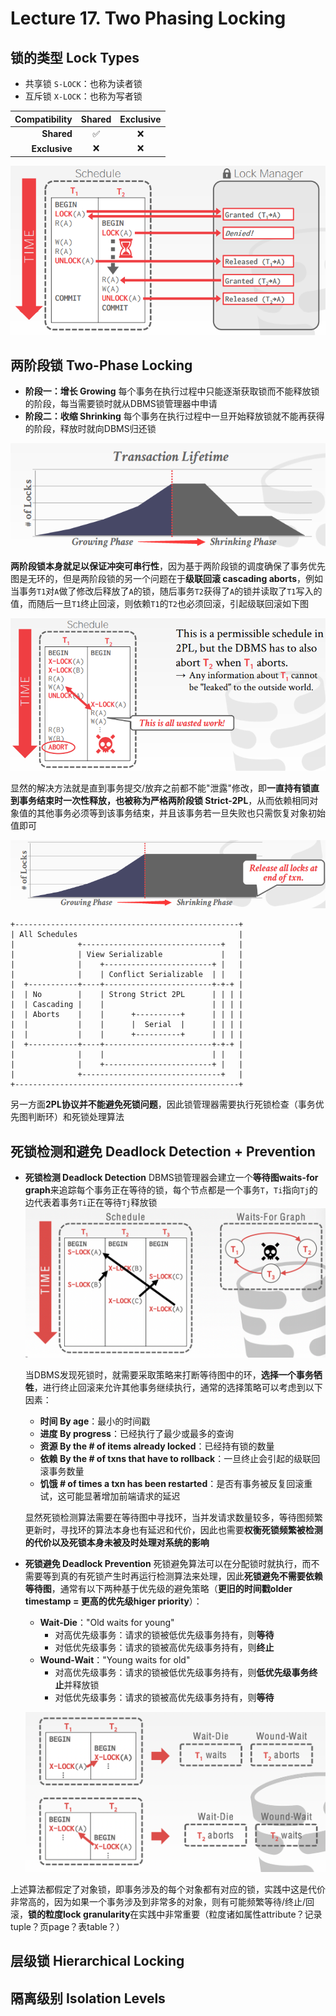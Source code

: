 # Lecture 17. Two Phasing Locking

## 锁的类型 Lock Types

- 共享锁 `S-LOCK`：也称为读者锁
- 互斥锁 `X-LOCK`：也称为写者锁

|Compatibility|**Shared**|**Exclusive**|
|-:|:-:|:-:|
|**Shared**|✅|❌|
|**Exclusive**|❌|❌|

![17.1](images/17.1.png)

## 两阶段锁 Two-Phase Locking

- **阶段一：增长 Growing**
  每个事务在执行过程中只能逐渐获取锁而不能释放锁的阶段，每当需要锁时就从DBMS锁管理器中申请
- **阶段二：收缩 Shrinking**
  每个事务在执行过程中一旦开始释放锁就不能再获得的阶段，释放时就向DBMS归还锁

![17.2](images/17.2.png)

**两阶段锁本身就足以保证冲突可串行性**，因为基于两阶段锁的调度确保了事务优先图是无环的，但是两阶段锁的另一个问题在于**级联回滚 cascading aborts**，例如当事务`T1`对`A`做了修改后释放了`A`的锁，随后事务`T2`获得了`A`的锁并读取了`T1`写入的值，而随后一旦`T1`终止回滚，则依赖`T1`的`T2`也必须回滚，引起级联回滚如下图

![17.3](IMAGES/17.3.png)

显然的解决方法就是直到事务提交/放弃之前都不能"泄露"修改，即**一直持有锁直到事务结束时一次性释放，也被称为严格两阶段锁 Strict-2PL**，从而依赖相同对象值的其他事务必须等到该事务结束，并且该事务若一旦失败也只需恢复对象初始值即可

![17.4](images/17.4.png)

```TEXT
+--------------------------------------------------+
| All Schedules                                    |
|              +-------------------------------+   |
|              | View Serializable             |   |
|              |    +------------------------+ |   |
|              |    | Conflict Serializable  | |   |
|  +-----------+----+------------------------+-+-+ |
|  | No        |    | Strong Strict 2PL      | | | |
|  | Cascading |    |                        | | | |
|  | Aborts    |    |      +----------+      | | | |
|  |           |    |      |  Serial  |      | | | |
|  |           |    |      +----------+      | | | |
|  +-----------+----+------------------------+-+-+ |
|              |    |                        | |   |
|              |    +------------------------+ |   |
|              +-------------------------------+   |
+--------------------------------------------------+
```

另一方面**2PL协议并不能避免死锁问题**，因此锁管理器需要执行死锁检查（事务优先图判断环）和死锁处理算法

## 死锁检测和避免 Deadlock Detection + Prevention

- **死锁检测 Deadlock Detection**
  DBMS锁管理器会建立一个**等待图waits-for graph**来追踪每个事务正在等待的锁，每个节点都是一个事务`T`，`Ti`指向`Tj`的边代表着事务`Ti`正在等待`Tj`释放锁
  ![17.5](images/17.5.png)

  当DBMS发现死锁时，就需要采取策略来打断等待图中的环，**选择一个事务牺牲**，进行终止回滚来允许其他事务继续执行，通常的选择策略可以考虑到以下因素：
  - **时间 By age**：最小的时间戳
  - **进度 By progress**：已经执行了最少或最多的查询
  - **资源 By the # of items already locked**：已经持有锁的数量
  - **依赖 By the # of txns that have to rollback**：一旦终止会引起的级联回滚事务数量
  - **饥饿 # of times a txn has been restarted**：是否有事务被反复回滚重试，这可能显著增加前端请求的延迟

  显然死锁检测算法需要在等待图中寻找环，当并发请求数量较多，等待图频繁更新时，寻找环的算法本身也有延迟和代价，因此也需要**权衡死锁频繁被检测的代价以及死锁本身未被及时处理对系统的影响**
- **死锁避免 Deadlock Prevention**
  死锁避免算法可以在分配锁时就执行，而不需要等到真的有死锁产生时再运行检测算法来处理，因此**死锁避免不需要依赖等待图**，通常有以下两种基于优先级的避免策略（**更旧的时间戳older timestamp = 更高的优先级higer priority**）：
  - **Wait-Die**："Old waits for young"
    - 对高优先级事务：请求的锁被低优先级事务持有，则**等待**
    - 对低优先级事务：请求的锁被高优先级事务持有，则**终止**
  - **Wound-Wait**："Young waits for old"
    - 对高优先级事务：请求的锁被低优先级事务持有，则**低优先级事务终止**并释放锁
    - 对低优先级事务：请求的锁被高优先级事务持有，则**等待**

  ![17.6](images/17.6.png)

上述算法都假定了对象锁，即事务涉及的每个对象都有对应的锁，实践中这是代价非常高的，因为如果一个事务涉及到非常多的对象，则有可能频繁等待/终止/回滚，**锁的粒度lock granularity**在实践中非常重要（粒度诸如属性attribute？记录tuple？页page？表table？）

## 层级锁 Hierarchical Locking

## 隔离级别 Isolation Levels
